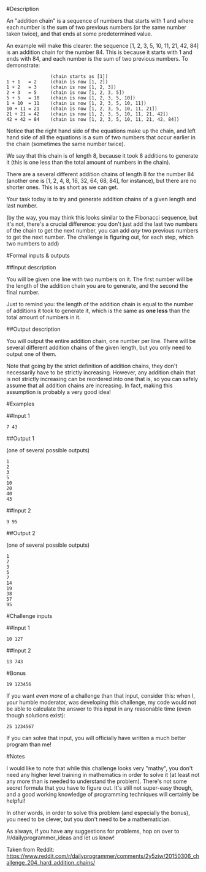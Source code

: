 #Description

An "addition chain" is a sequence of numbers that starts with 1 and where each number is the sum of two previous numbers (or the same number taken twice), and that ends at some predetermined value. 

An example will make this clearer: the sequence [1, 2, 3, 5, 10, 11, 21, 42, 84] is an addition chain for the number 84. This is because it starts with 1 and ends with 84, and each number is the sum of two previous numbers. To demonstrate:

                    (chain starts as [1])
    1 + 1   = 2     (chain is now [1, 2]) 
    1 + 2   = 3     (chain is now [1, 2, 3]) 
    2 + 3   = 5     (chain is now [1, 2, 3, 5]) 
    5 + 5   = 10    (chain is now [1, 2, 3, 5, 10]) 
    1 + 10  = 11    (chain is now [1, 2, 3, 5, 10, 11]) 
    10 + 11 = 21    (chain is now [1, 2, 3, 5, 10, 11, 21]) 
    21 + 21 = 42    (chain is now [1, 2, 3, 5, 10, 11, 21, 42]) 
    42 + 42 = 84    (chain is now [1, 2, 3, 5, 10, 11, 21, 42, 84]) 

Notice that the right hand side of the equations make up the chain, and left hand side of all the equations is a sum of two numbers that occur earlier in the chain (sometimes the same number twice). 



We say that this chain is of length 8, because it took 8 additions to generate it (this is one less than the total amount of numbers in the chain). 

There are a several different addition chains of length 8 for the number 84 (another one is [1, 2, 4, 8, 16, 32, 64, 68, 84], for instance), but there are no shorter ones. This is as short as we can get. 

Your task today is to try and generate addition chains of a given length and last number. 

(by the way, you may think this looks similar to the Fibonacci sequence, but it's not, there's a crucial difference: you don't just add the last two numbers of the chain to get the next number, you can add *any* two previous numbers to get the next number. The challenge is figuring out, for each step, which two numbers to add)

#Formal inputs & outputs

##Input description

You will be given one line with two numbers on it. The first number will be the length of the addition chain you are to generate, and the second the final number. 

Just to remind you: the length of the addition chain is equal to the number of additions it took to generate it, which is the same as **one less** than the total amount of numbers in it.  

##Output description

You will output the entire addition chain, one number per line. There will be several different addition chains of the given length, but you only need to output one of them. 

Note that going by the strict definition of addition chains, they don't necessarily have to be strictly increasing. However, any addition chain that is not strictly increasing can be reordered into one that is, so you can safely assume that all addition chains are increasing. In fact, making this assumption is probably a very good idea! 

#Examples

##Input 1

    7 43

##Output 1

(one of several possible outputs)

    1
    2
    3
    5
    10
    20
    40
    43

##Input 2

    9 95

##Output 2

(one of several possible outputs)

    1
    2
    3
    5
    7
    14
    19
    38
    57
    95

#Challenge inputs

##Input 1

    10 127

##Input 2

    13 743

#Bonus

    19 123456

If you want *even more* of a challenge than that input, consider this: when I, your humble moderator, was developing this challenge, my code would not be able to calculate the answer to this input in any reasonable time (even though solutions exist): 

    25 1234567

If you can solve that input, you will officially have written a much better program than me!

#Notes

I would like to note that while this challenge looks very "mathy", you don't need any higher level training in mathematics in order to solve it (at least not any more than is needed to understand the problem). There's not some secret formula that you have to figure out. It's still not super-easy though, and a good working knowledge of programming techniques will certainly be helpful!

In other words, in order to solve this problem (and especially the bonus), you need to be clever, but you don't need to be a mathematician. 

As always, if you have any suggestions for problems, hop on over to /r/dailyprogrammer_ideas and let us know!

Taken from Reddit: https://www.reddit.com/r/dailyprogrammer/comments/2y5ziw/20150306_challenge_204_hard_addition_chains/